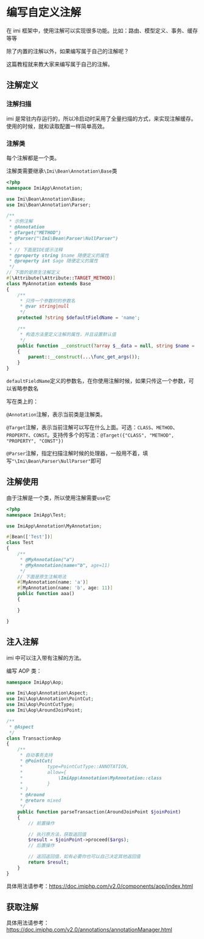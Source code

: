 # 编写自定义注解

在 imi 框架中，使用注解可以实现很多功能。比如：路由、模型定义、事务、缓存等等

除了内置的注解以外，如果编写属于自己的注解呢？

这篇教程就来教大家来编写属于自己的注解。

## 注解定义

### 注解扫描

imi 是常驻内存运行的，所以冷启动时采用了全量扫描的方式，来实现注解缓存。使用的时候，就和读取配置一样简单高效。

### 注解类

每个注解都是一个类。

注解类需要继承`\Imi\Bean\Annotation\Base`类

```php
<?php
namespace ImiApp\Annotation;

use Imi\Bean\Annotation\Base;
use Imi\Bean\Annotation\Parser;

/**
 * 示例注解
 * @Annotation
 * @Target("METHOD")
 * @Parser("\Imi\Bean\Parser\NullParser")
 *
 * // 下面是IDE提示注释
 * @property string $name 随便定义的属性
 * @property int $age 随便定义的属性
 */
// 下面的是原生注解定义
#[\Attribute(\Attribute::TARGET_METHOD)]
class MyAnnotation extends Base
{
    /**
     * 只传一个参数时的参数名
     * @var string|null
     */
    protected ?string $defaultFieldName = 'name';

    /**
     * 构造方法里定义注解的属性，并且设置默认值
     */
    public function __construct(?array $__data = null, string $name = '', int $age = 0)
    {
        parent::__construct(...\func_get_args());
    }
}
```

`defaultFieldName`定义的参数名，在你使用注解时候，如果只传这一个参数，可以省略参数名

写在类上的：

`@Annotation`注解，表示当前类是注解类。

`@Target`注解，表示当前注解可以写在什么上面。可选：`CLASS`、`METHOD`、`PROPERTY`、`CONST`。支持传多个的写法：`@Target({"CLASS", "METHOD", "PROPERTY", "CONST"})`

`@Parser`注解，指定扫描注解时候的处理器，一般用不着，填写`"\Imi\Bean\Parser\NullParser"`即可

## 注解使用

由于注解是一个类，所以使用注解需要`use`它

```php
<?php
namespace ImiApp\Test;

use ImiApp\Annotation\MyAnnotation;

#[Bean(['Test'])]
class Test
{
    /**
     * @MyAnnotation("a")
     * @MyAnnotation(name="b", age=11)
     */
    // 下面是原生注解用法
    #[MyAnnotation(name: 'a')]
    #[MyAnnotation(name: 'b', age: 11)]
    public function aaa()
    {

    }

}
```

## 注入注解

imi 中可以注入带有注解的方法。

编写 AOP 类：

```php
namespace ImiApp\Aop;

use Imi\Aop\Annotation\Aspect;
use Imi\Aop\Annotation\PointCut;
use Imi\Aop\PointCutType;
use Imi\Aop\AroundJoinPoint;

/**
 * @Aspect
 */
class TransactionAop
{
    /**
     * 自动事务支持
     * @PointCut(
     *         type=PointCutType::ANNOTATION,
     *         allow={
     *             \ImiApp\Annotation\MyAnnotation::class
     *         }
     * )
     * @Around
     * @return mixed
     */
    public function parseTransaction(AroundJoinPoint $joinPoint)
    {
        // 前置操作

        // 执行原方法，获取返回值
        $result = $joinPoint->proceed($args);
        // 后置操作

        // 返回返回值，如有必要你也可以自己决定其他返回值
        return $result;
    }
}
```

具体用法请参考：<https://doc.imiphp.com/v2.0/components/aop/index.html>

## 获取注解

具体用法请参考：<https://doc.imiphp.com/v2.0/annotations/annotationManager.html>
